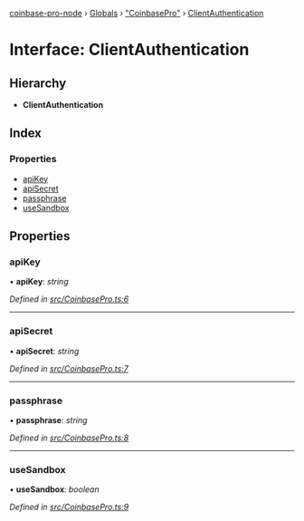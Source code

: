 [coinbase-pro-node](../README.md) › [Globals](../globals.md) › ["CoinbasePro"](../modules/_coinbasepro_.md) › [ClientAuthentication](_coinbasepro_.clientauthentication.md)

# Interface: ClientAuthentication

## Hierarchy

- **ClientAuthentication**

## Index

### Properties

- [apiKey](_coinbasepro_.clientauthentication.md#apikey)
- [apiSecret](_coinbasepro_.clientauthentication.md#apisecret)
- [passphrase](_coinbasepro_.clientauthentication.md#passphrase)
- [useSandbox](_coinbasepro_.clientauthentication.md#usesandbox)

## Properties

### apiKey

• **apiKey**: _string_

_Defined in [src/CoinbasePro.ts:6](https://github.com/bennyn/coinbase-pro-node/blob/ea7299d/src/CoinbasePro.ts#L6)_

---

### apiSecret

• **apiSecret**: _string_

_Defined in [src/CoinbasePro.ts:7](https://github.com/bennyn/coinbase-pro-node/blob/ea7299d/src/CoinbasePro.ts#L7)_

---

### passphrase

• **passphrase**: _string_

_Defined in [src/CoinbasePro.ts:8](https://github.com/bennyn/coinbase-pro-node/blob/ea7299d/src/CoinbasePro.ts#L8)_

---

### useSandbox

• **useSandbox**: _boolean_

_Defined in [src/CoinbasePro.ts:9](https://github.com/bennyn/coinbase-pro-node/blob/ea7299d/src/CoinbasePro.ts#L9)_
